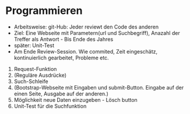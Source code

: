 # Programmieren



* Arbeitsweise: git-Hub: Jeder reviewt den Code des anderen
* Ziel: Eine Webseite mit Parametern(url und Suchbegriff), Anazahl der Treffer als Antwort - Bis Ende des Jahres
* später: Unit-Test
* Am Ende Review-Session. Wie commited, Zeit eingeschätz, kontinuierlich gearbeitet, Probleme etc. 

1. Request-Funktion 
2. (Reguläre Ausdrücke)
3. Such-Schleife
4. (Bootstrap-Webseite mit Eingaben und submit-Button. Eingabe auf der einen Seite, Ausgabe auf der anderen.) 
5. Möglichkeit neue Daten einzugeben - Lösch button 
6. Unit-Test für die Suchfunktion


